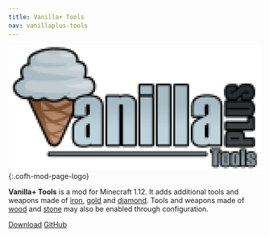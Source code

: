 ```yaml
---
title: Vanilla+ Tools
nav: vanillaplus-tools
---
```


![Vanilla+ Tools logo](/assets/images/modlogos/vanillaplus-tools.png){:.cofh-mod-page-logo}


**Vanilla+ Tools** is a mod for Minecraft 1.12. It adds additional tools and
weapons made of [iron](https://minecraft.gamepedia.com/Iron_Ingot),
[gold](https://minecraft.gamepedia.com/Gold_Ingot) and
[diamond](https://minecraft.gamepedia.com/Diamond). Tools and weapons made of
[wood](https://minecraft.gamepedia.com/Wood_Planks) and
[stone](https://minecraft.gamepedia.com/Cobblestone) may also be enabled through
configuration.


<div class="uk-margin-top uk-button-group">
    <a class="uk-button uk-button-large uk-button-success uk-text-bold" href="/downloads/">Download</a>
    <a class="uk-button uk-button-large" href="https://github.com/CoFH/VanillaTools">GitHub</a>
</div>
